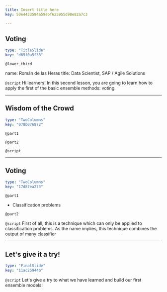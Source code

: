 ```yaml
---
title: Insert title here
key: 50e4433594a59ebf625955d98e82a7c3

---
```

## Voting

```yaml
type: "TitleSlide"
key: "d65f0a5f33"
```

`@lower_third`

name: Román de las Heras
title: Data Scientist, SAP / Agile Solutions


`@script`
Hi learners!
In this second lesson, you are going to learn how to apply the first of the basic ensemble methods: voting.


---
## Wisdom of the Crowd

```yaml
type: "TwoColumns"
key: "078b076872"
```

`@part1`



`@part2`



`@script`



---
## Voting

```yaml
type: "TwoColumns"
key: "17d87ea273"
```

`@part1`
- Classification problems


`@part2`



`@script`
First of all, this is a technique which can only be applied to classification problems.
As the name implies, this technique combines the output of many classifier


---
## Let's give it a try!

```yaml
type: "FinalSlide"
key: "11ac25944b"
```

`@script`
Let's give a try to what we have learned and build our first ensemble models!

